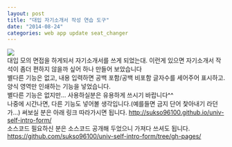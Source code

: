 ```yaml
---
layout: post
title: "대입 자기소개서 작성 연습 도구"
date: "2014-08-24"
categories: web app update seat_changer
---
```

<img class="image-wrapper" src="{{ site.url }}/resources/univ-self-intro-form-tool.png"><br>
대입 모의 면접을 하게되서 자기소개서를 쓰게 되었는대. 이런게 있으면 자기소개서 작석이 좀더 편하지 않을까 싶어 하나 만들어 보았습니다<br>
별다른 기능은 없고, 내용 입력하면 공백 포함/공백 비포함 글자수를 세어주어 표시하고. 양식 영역만 인쇄하는 기능을 넣었습니다.<br>
별다른 기능은 없지만... 사용하실분은 유용하게 쓰시기 바랍니다^^<br>
나중에 시간나면, 다른 기능도 넣어볼 생각입니다.(예를들면 금지 단어 찿아내기 라던가...)
써보실 분은 아래 링크 따라가시면 됩니다.
<a href="http://sukso96100.github.io/univ-self-intro-form/">http://sukso96100.github.io/univ-self-intro-form/</a><br>
소스코드 필요하신 분은 소스코드 공개해 두었으니 가져다 쓰셔도 됩니다.<br>
<a href="https://github.com/sukso96100/univ-self-intro-form/tree/gh-pages">https://github.com/sukso96100/univ-self-intro-form/tree/gh-pages/</a><br>
